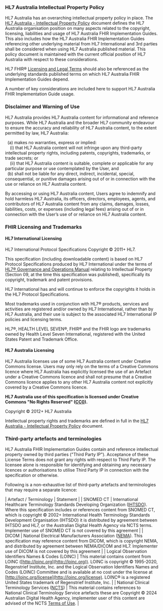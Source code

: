 ### HL7 Australia Intellectual Property Policy
HL7 Australia has an overarching intellectual property policy in place. The [HL7 Australia - Intellectual Property Policy](https://hl7.org.au/fhir/hl7a_ip_policy.pdf) document defines the HL7 Australia organisation position on many aspects related to the copyright, licensing, liabilities and usage of HL7 Australia FHIR Implementation Guides. This also includes how the HL7 Australia FHIR Implementation Guides referencing other underlying material from HL7 International and 3rd parties shall be considered when using HL7 Australia published material. This policy document is maintained with the current official position of HL7 Australia with respect to these considerations.

HL7 FHIR® [Licensing and Legal Terms](https://hl7.org/fhir/license.html) should also be referenced as the underlying standards published terms on which HL7 Australia FHIR Implementation Guides depend.

A number of key considerations are included here to support HL7 Australia FHIR Implementation Guide usage.

### Disclaimer and Warning of Use

HL7 Australia provides HL7 Australia content for informational and reference purposes. While HL7 Australia and the broader HL7 community endeavour to ensure the accuracy and reliability of HL7 Australia content, to the extent permitted by law, HL7 Australia:

&nbsp;&nbsp;(a) makes no warranties, express or implied:
<br/>&nbsp;&nbsp;&nbsp;&nbsp;(i) that HL7 Australia content will not infringe upon any third-party intellectual property rights, including patents, copyrights, trademarks, or trade secrets; or
<br/>&nbsp;&nbsp;&nbsp;&nbsp;(ii) that HL7 Australia content is suitable, complete or applicable for any particular purpose or use contemplated by the User, and
<br/>&nbsp;&nbsp;(b) shall not be liable for any direct, indirect, incidental, special, consequential, or punitive damages arising out of or in connection with the use or reliance on HL7 Australia content.

By accessing or using HL7 Australia content, Users agree to indemnify and hold harmless HL7 Australia, its officers, directors, employees, agents, and contributors of HL7 Australia content from any claims, damages, losses, liabilities, costs, or expenses (including legal fees) arising out of or in connection with the User’s use of or reliance on HL7 Australia content.


### FHIR Licensing and Trademarks

#### HL7 International Licensing
HL7 International Protocol Specifications Copyright © 2011+ HL7.

This specification (including downloadable content) is based on HL7 Protocol Specifications produced by HL7 International under the terms of [HL7® Governance and Operations Manual](https://www.hl7.org/documentcenter/public/membership/HL7_Governance_and_Operations_Manual.pdf) relating to Intellectual Property (Section 09, at the time this specification was published), specifically its copyright, trademark and patent provisions.

HL7 International has and will continue to enforce the copyrights it holds in the HL7 Protocol Specifications.

Most trademarks used in conjunction with HL7® products, services and activities are registered and/or owned by HL7 International, rather than by HL7 Australia, and their use is subject to the associated HL7 International IP policies and licensing terms.

HL7®, HEALTH LEVEL SEVEN®, FHIR® and the FHIR logo are trademarks owned by Health Level Seven International, registered with the United States Patent and Trademark Office.


#### HL7 Australia Licensing

HL7 Australia licenses use of some HL7 Australia content under Creative Commons license. Users may only rely on the terms of a Creative Commons licence where HL7 Australia has explicitly licensed the use of an Artefact under a Creative Commons licence and shall not presume that a Creative Commons licence applies to any other HL7 Australia content not explicitly covered by a Creative Commons licence.

**HL7 Australia use of this specification is licensed under Creative Commons "No Rights Reserved" ([CC0](http://creativecommons.org/publicdomain/zero/1.0/)).**

Copyright © 2012+ HL7 Australia

Intellectual property rights and trademarks are defined in full in the [HL7 Australia - Intellectual Property Policy](https://hl7.org.au/fhir/hl7a_ip_policy.pdf) document. 


### Third-party artefacts and terminologies

HL7 Australia FHIR Implementation Guides contain and reference intellectual property owned by third parties ("Third Party IP"). Acceptance of these License Terms does not grant any rights with respect to Third Party IP. The licensee alone is responsible for identifying and obtaining any necessary licences or authorisations to utilise Third Party IP in connection with the specification or otherwise.

Following is a non-exhaustive list of third-party artefacts and terminologies that may require a separate licence:

| Artefact / Terminology | Statement |
| SNOMED CT | International Healthcare Terminology Standards Developing Organization ([IHTSDO](http://snomed.org)). Where this specification includes or references content from SNOMED CT, which is copyright © 2002+ International Health Terminology Standards Development Organisation (IHTSDO) it is distributed by agreement between IHTSDO and HL7, or the Australian Digital Health Agency via NCTS terms. Implementer use of SNOMED CT is not covered by this agreement |
| DICOM | National Electrical Manufacturers Association ([NEMA](http://dicom.nema.org/)).  This specification may reference content from DICOM, which is copyright NEMA, and distributed by agreement between NEMA/DICOM and HL7. Implementer use of DICOM is not covered by this agreement |
| Logical Observation Identifiers Names & Codes (LOINC) | This material contains content from LOINC ([http://loinc.org](http://loinc.org)). LOINC is copyright © 1995-2020, Regenstrief Institute, Inc. and the Logical Observation Identifiers Names and Codes (LOINC) Committee and is available at no cost under the license at [http://loinc.org/license](http://loinc.org/license). LOINC® is a registered United States trademark of Regenstrief Institute, Inc. |
| National Clinical Terminology Services ([NCTS](https://www.healthterminologies.gov.au/)) | This material contains references to National Clinical Terminology Service artefacts these are Copyright © 2024 Australian Digital Health Agency, implementer user of this content are advised of the NCTS [Terms of Use](https://www.healthterminologies.gov.au/ncts-website-terms-of-use/). |
